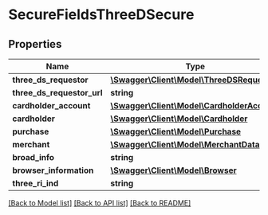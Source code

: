 # SecureFieldsThreeDSecure

## Properties
Name | Type | Description | Notes
------------ | ------------- | ------------- | -------------
**three_ds_requestor** | [**\Swagger\Client\Model\ThreeDSRequestor**](ThreeDSRequestor.md) |  | [optional] 
**three_ds_requestor_url** | **string** |  | [optional] 
**cardholder_account** | [**\Swagger\Client\Model\CardholderAccount**](CardholderAccount.md) |  | [optional] 
**cardholder** | [**\Swagger\Client\Model\Cardholder**](Cardholder.md) |  | [optional] 
**purchase** | [**\Swagger\Client\Model\Purchase**](Purchase.md) |  | [optional] 
**merchant** | [**\Swagger\Client\Model\MerchantData**](MerchantData.md) |  | [optional] 
**broad_info** | **string** |  | [optional] 
**browser_information** | [**\Swagger\Client\Model\Browser**](Browser.md) |  | [optional] 
**three_ri_ind** | **string** |  | [optional] 

[[Back to Model list]](../../README.md#documentation-for-models) [[Back to API list]](../../README.md#documentation-for-api-endpoints) [[Back to README]](../../README.md)

